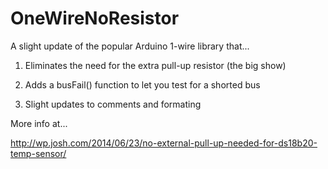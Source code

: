 OneWireNoResistor
=================

A slight update of the popular Arduino 1-wire library that...

1) Eliminates the need for the extra pull-up resistor (the big show)

2) Adds a busFail() function to let you test for a shorted bus

3) Slight updates to comments and formating


More info at...

http://wp.josh.com/2014/06/23/no-external-pull-up-needed-for-ds18b20-temp-sensor/
